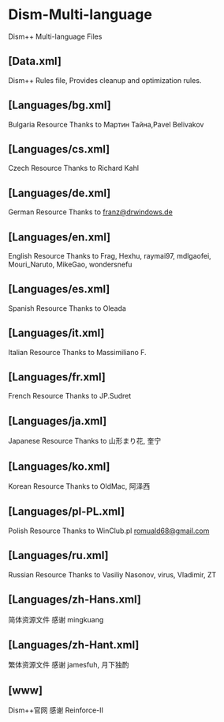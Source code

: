 ﻿# Dism-Multi-language
Dism++ Multi-language Files


## [Data.xml]
Dism++ Rules file, Provides cleanup and optimization rules.

## [Languages/bg.xml]
Bulgaria Resource
Thanks to Мартин Тайна,Pavel Belivakov

## [Languages/cs.xml]
Czech Resource
Thanks to Richard Kahl


## [Languages/de.xml]
German Resource
Thanks to franz@drwindows.de


## [Languages/en.xml]
English Resource
Thanks to Frag, Hexhu, raymai97, mdlgaofei, Mouri_Naruto, MikeGao, wondersnefu

## [Languages/es.xml]
Spanish Resource
Thanks to Oleada

## [Languages/it.xml]
Italian Resource
Thanks to Massimiliano F.


## [Languages/fr.xml]
French Resource
Thanks to JP.Sudret


## [Languages/ja.xml]
Japanese Resource
Thanks to 山形まり花, 奎宁

## [Languages/ko.xml]
Korean Resource
Thanks to OldMac, 阿泽西

## [Languages/pl-PL.xml]
Polish Resource
Thanks to WinClub.pl
romuald68@gmail.com

## [Languages/ru.xml]
Russian Resource
Thanks to Vasiliy Nasonov, virus, Vladimir, ZT


## [Languages/zh-Hans.xml]
简体资源文件
感谢 mingkuang


## [Languages/zh-Hant.xml]
繁体资源文件
感谢 jamesfuh, 月下独酌


## [www]
Dism++官网
感谢 Reinforce-II